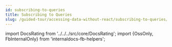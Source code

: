 ```yaml
---
id: subscribing-to-queries
title: Subscribing to Queries
slug: /guided-tour/accessing-data-without-react/subscribing-to-queries/
---
```


import DocsRating from '../../../src/core/DocsRating';
import {OssOnly, FbInternalOnly} from 'internaldocs-fb-helpers';



<DocsRating />
